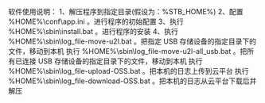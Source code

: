 软件使用说明：
1、解压程序到指定目录(假设为：%STB_HOME%)
2、配置 %HOME%\conf\app.ini 。进行程序的初始配置
3、执行 %HOME%\sbin\install.bat 。进行程序的安装
4、执行 %HOME%\sbin\log_file-move-u2l.bat 。把指定 USB 存储设备的指定目录下的文件，移动到本机
   执行 %HOME%\sbin\log_file-move-u2l-all_usb.bat 。把所有已连接 USB 存储设备的指定目录下的文件，移动到本机
   执行 %HOME%\sbin\log_file-upload-OSS.bat 。把本机的日志上传到云平台
   执行 %HOME%\sbin\log_file-download-OSS.bat 。把本机的日志从云平台下载后并解压
